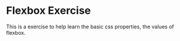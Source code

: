 # Flexbox Exercise

This is a exercise to help learn the basic css properties, the values of flexbox. 	

